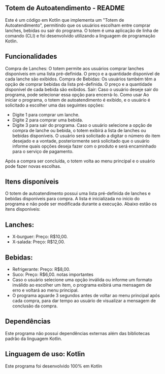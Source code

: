 

## Totem de Autoatendimento - README
Este é um código em Kotlin que implementa um "Totem de Autoatendimento", permitindo que os usuários escolham entre comprar lanches, bebidas ou sair do programa. O totem é uma aplicação de linha de comando (CLI) e foi desenvolvido utilizando a linguagem de programação Kotlin.

## Funcionalidades
Compra de Lanches: O totem permite aos usuários comprar lanches disponíveis em uma lista pré-definida. O preço e a quantidade disponível de cada lanche são exibidos.
Compra de Bebidas: Os usuários também têm a opção de comprar bebidas da lista pré-definida. O preço e a quantidade disponível de cada bebida são exibidos.
Sair: Caso o usuário deseje sair do programa, pode selecionar essa opção para encerrá-lo.
Como usar
Ao iniciar o programa, o totem de autoatendimento é exibido, e o usuário é solicitado a escolher uma das seguintes opções:

- Digite 1 para comprar um lanche.
- Digite 2 para comprar uma bebida.
- Digite 3 para sair do programa.
Caso o usuário selecione a opção de compra de lanche ou bebida, o totem exibirá a lista de lanches ou bebidas disponíveis. O usuário será solicitado a digitar o número do item desejado e a vontade, posteriormente será solicitado que o usuário informe quais opções deseja fazer com o produto e será encaminhado para o serviço de pagamento.

Após a compra ser concluída, o totem volta ao menu principal e o usuário pode fazer novas escolhas.

## Itens disponíveis
O totem de autoatendimento possui uma lista pré-definida de lanches e bebidas disponíveis para compra. A lista é inicializada no início do programa e não pode ser modificada durante a execução. Abaixo estão os itens disponíveis:

## Lanches:
- X-burguer: Preço: R$10,00.
- X-salada: Preço: R$12,00.
## Bebidas:
- Refrigerante: Preço: R$8,00.
- Suco: Preço: R$6,00.
notas importantes
- Caso o usuário selecione uma opção inválida ou informe um formato inválido ao escolher um item, o programa exibirá uma mensagem de erro e voltará ao menu principal.
- O programa aguarde 3 segundos antes de voltar ao menu principal após cada compra, para dar tempo ao usuário de visualizar a mensagem de conclusão da compra.
## Dependências
Este programa não possui dependências externas além das bibliotecas padrão da linguagem Kotlin.

## Linguagem de uso: Kotlin
Este programa foi desenvolvido 100% em Kotlin
